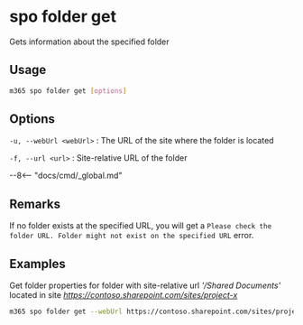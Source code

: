 # spo folder get

Gets information about the specified folder

## Usage

```sh
m365 spo folder get [options]
```

## Options

`-u, --webUrl <webUrl>`
: The URL of the site where the folder is located

`-f, --url <url>`
: Site-relative URL of the folder

--8<-- "docs/cmd/_global.md"

## Remarks

If no folder exists at the specified URL, you will get a `Please check the folder URL. Folder might not exist on the specified URL` error.

## Examples

Get folder properties for folder with site-relative url _'/Shared Documents'_ located in site _https://contoso.sharepoint.com/sites/project-x_

```sh
m365 spo folder get --webUrl https://contoso.sharepoint.com/sites/project-x --url '/Shared Documents'
```
